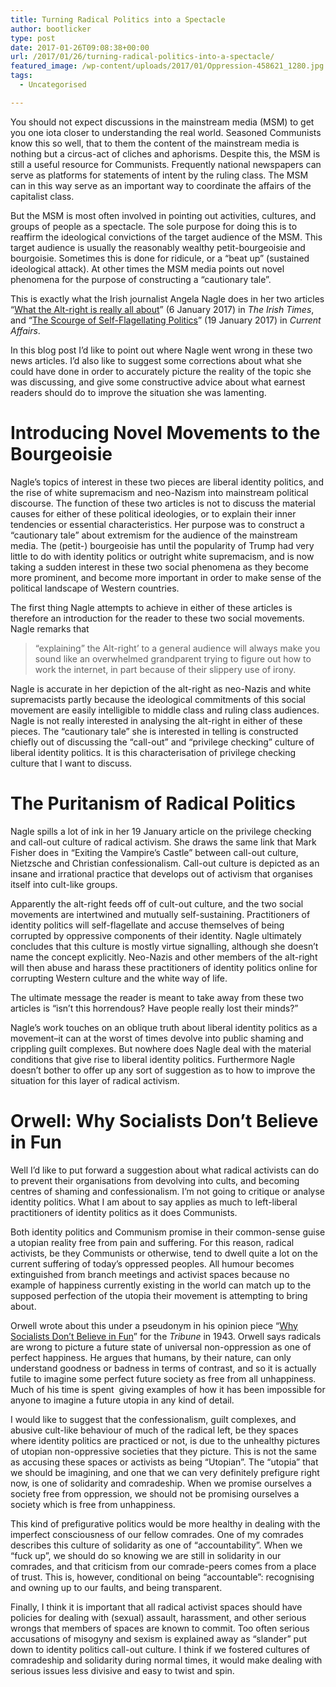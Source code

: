 ```yaml
---
title: Turning Radical Politics into a Spectacle
author: bootlicker
type: post
date: 2017-01-26T09:08:38+00:00
url: /2017/01/26/turning-radical-politics-into-a-spectacle/
featured_image: /wp-content/uploads/2017/01/Oppression-458621_1280.jpg
tags:
  - Uncategorised

---
```

You should not expect discussions in the mainstream media (MSM) to get you one iota closer to understanding the real world. Seasoned Communists know this so well, that to them the content of the mainstream media is nothing but a circus-act of cliches and aphorisms. Despite this, the MSM is still a useful resource for Communists. Frequently national newspapers can serve as platforms for statements of intent by the ruling class. The MSM can in this way serve as an important way to coordinate the affairs of the capitalist class.

But the MSM is most often involved in pointing out activities, cultures, and groups of people as a spectacle. The sole purpose for doing this is to reaffirm the ideological convictions of the target audience of the MSM. This target audience is usually the reasonably wealthy petit-bourgeoisie and bourgoisie. Sometimes this is done for ridicule, or a &#8220;beat up&#8221; (sustained ideological attack). At other times the MSM media points out novel phenomena for the purpose of constructing a &#8220;cautionary tale&#8221;.

This is exactly what the Irish journalist Angela Nagle does in her two articles &#8220;[What the Alt-right is really all about][1]&#8221; (6 January 2017) in _The Irish Times_, and &#8220;[The Scourge of Self-Flagellating Politics][2]&#8221; (19 January 2017) in _Current Affairs_.

In this blog post I&#8217;d like to point out where Nagle went wrong in these two news articles. I&#8217;d also like to suggest some corrections about what she could have done in order to accurately picture the reality of the topic she was discussing, and give some constructive advice about what earnest readers should do to improve the situation she was lamenting.

# Introducing Novel Movements to the Bourgeoisie

Nagle&#8217;s topics of interest in these two pieces are liberal identity politics, and the rise of white supremacism and neo-Nazism into mainstream political discourse. The function of these two articles is not to discuss the material causes for either of these political ideologies, or to explain their inner tendencies or essential characteristics. Her purpose was to construct a &#8220;cautionary tale&#8221; about extremism for the audience of the mainstream media. The (petit-) bourgeoisie has until the popularity of Trump had very little to do with identity politics or outright white supremacism, and is now taking a sudden interest in these two social phenomena as they become more prominent, and become more important in order to make sense of the political landscape of Western countries.

The first thing Nagle attempts to achieve in either of these articles is therefore an introduction for the reader to these two social movements. Nagle remarks that

> “explaining” the Alt-right’ to a general audience will always make you sound like an overwhelmed grandparent trying to figure out how to work the internet, in part because of their slippery use of irony.

Nagle is accurate in her depiction of the alt-right as neo-Nazis and white supremacists partly because the ideological commitments of this social movement are easily intelligible to middle class and ruling class audiences. Nagle is not really interested in analysing the alt-right in either of these pieces. The &#8220;cautionary tale&#8221; she is interested in telling is constructed chiefly out of discussing the &#8220;call-out&#8221; and &#8220;privilege checking&#8221; culture of liberal identity politics. It is this characterisation of privilege checking culture that I want to discuss.

# The Puritanism of Radical Politics

Nagle spills a lot of ink in her 19 January article on the privilege checking and call-out culture of radical activism. She draws the same link that Mark Fisher does in &#8220;Exiting the Vampire&#8217;s Castle&#8221; between call-out culture, Nietzsche and Christian confessionalism. Call-out culture is depicted as an insane and irrational practice that develops out of activism that organises itself into cult-like groups.

Apparently the alt-right feeds off of cult-out culture, and the two social movements are intertwined and mutually self-sustaining. Practitioners of identity politics will self-flagellate and accuse themselves of being corrupted by oppressive components of their identity. Nagle ultimately concludes that this culture is mostly virtue signalling, although she doesn&#8217;t name the concept explicitly. Neo-Nazis and other members of the alt-right will then abuse and harass these practitioners of identity politics online for corrupting Western culture and the white way of life.

The ultimate message the reader is meant to take away from these two articles is &#8220;isn&#8217;t this horrendous? Have people really lost their minds?&#8221;

Nagle&#8217;s work touches on an oblique truth about liberal identity politics as a movement&#8211;it can at the worst of times devolve into public shaming and crippling guilt complexes. But nowhere does Nagle deal with the material conditions that give rise to liberal identity politics. Furthermore Nagle doesn&#8217;t bother to offer up any sort of suggestion as to how to improve the situation for this layer of radical activism.

# Orwell: Why Socialists Don&#8217;t Believe in Fun

Well I&#8217;d like to put forward a suggestion about what radical activists can do to prevent their organisations from devolving into cults, and becoming centres of shaming and confessionalism. I&#8217;m not going to critique or analyse identity politics. What I am about to say applies as much to left-liberal practitioners of identity politics as it does Communists.

Both identity politics and Communism promise in their common-sense guise a utopian reality free from pain and suffering. For this reason, radical activists, be they Communists or otherwise, tend to dwell quite a lot on the current suffering of today&#8217;s oppressed peoples. All humour becomes extinguished from branch meetings and activist spaces because no example of happiness currently existing in the world can match up to the supposed perfection of the utopia their movement is attempting to bring about.

Orwell wrote about this under a pseudonym in his opinion piece &#8220;[Why Socialists Don&#8217;t Believe in Fun][3]&#8221; for the _Tribune_ in 1943. Orwell says radicals are wrong to picture a future state of universal non-oppression as one of perfect happiness. He argues that humans, by their nature, can only understand goodness or badness in terms of contrast, and so it is actually futile to imagine some perfect future society as free from all unhappiness. Much of his time is spent  giving examples of how it has been impossible for anyone to imagine a future utopia in any kind of detail.

I would like to suggest that the confessionalism, guilt complexes, and abusive cult-like behaviour of much of the radical left, be they spaces where identity politics are practiced or not, is due to the unhealthy pictures of utopian non-oppressive societies that they picture. This is not the same as accusing these spaces or activists as being &#8220;Utopian&#8221;. The &#8220;utopia&#8221; that we should be imagining, and one that we can very definitely prefigure right now, is one of solidarity and comradeship. When we promise ourselves a society free from oppression, we should not be promising ourselves a society which is free from unhappiness.

This kind of prefigurative politics would be more healthy in dealing with the imperfect consciousness of our fellow comrades. One of my comrades describes this culture of solidarity as one of &#8220;accountability&#8221;. When we &#8220;fuck up&#8221;, we should do so knowing we are still in solidarity in our comrades, and that criticism from our comrade-peers comes from a place of trust. This is, however, conditional on being &#8220;accountable&#8221;: recognising and owning up to our faults, and being transparent.

Finally, I think it is important that all radical activist spaces should have policies for dealing with (sexual) assault, harassment, and other serious wrongs that members of spaces are known to commit. Too often serious accusations of misogyny and sexism is explained away as &#8220;slander&#8221; put down to identity politics call-out culture. I think if we fostered cultures of comradeship and solidarity during normal times, it would make dealing with serious issues less divisive and easy to twist and spin.

 [1]: http://www.irishtimes.com/opinion/angela-nagle-what-the-alt-right-is-really-all-about-1.2926929
 [2]: https://www.currentaffairs.org/2017/01/the-scourge-of-self-flagellating-politics
 [3]: http://orwell.ru/library/articles/socialists/english/e_fun
